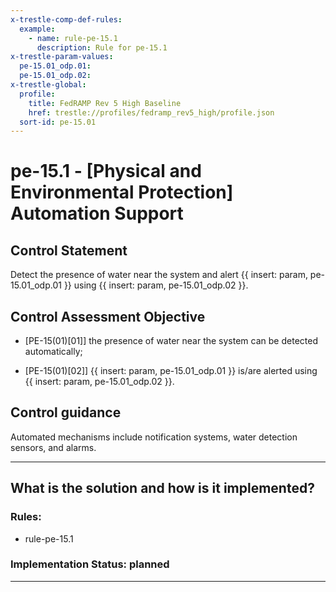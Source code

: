 ```yaml
---
x-trestle-comp-def-rules:
  example:
    - name: rule-pe-15.1
      description: Rule for pe-15.1
x-trestle-param-values:
  pe-15.01_odp.01:
  pe-15.01_odp.02:
x-trestle-global:
  profile:
    title: FedRAMP Rev 5 High Baseline
    href: trestle://profiles/fedramp_rev5_high/profile.json
  sort-id: pe-15.01
---
```


# pe-15.1 - \[Physical and Environmental Protection\] Automation Support

## Control Statement

Detect the presence of water near the system and alert {{ insert: param, pe-15.01_odp.01 }} using {{ insert: param, pe-15.01_odp.02 }}.

## Control Assessment Objective

- \[PE-15(01)[01]\] the presence of water near the system can be detected automatically;

- \[PE-15(01)[02]\] {{ insert: param, pe-15.01_odp.01 }} is/are alerted using {{ insert: param, pe-15.01_odp.02 }}.

## Control guidance

Automated mechanisms include notification systems, water detection sensors, and alarms.

______________________________________________________________________

## What is the solution and how is it implemented?

<!-- For implementation status enter one of: implemented, partial, planned, alternative, not-applicable -->

<!-- Note that the list of rules under ### Rules: is read-only and changes will not be captured after assembly to JSON -->

<!-- Add control implementation description here for control: pe-15.1 -->

### Rules:

  - rule-pe-15.1

### Implementation Status: planned

______________________________________________________________________
